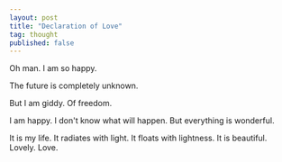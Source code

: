 ```yaml
---
layout: post
title: "Declaration of Love"
tag: thought
published: false
---
```


Oh man. I am so happy.

The future is completely unknown.

But I am giddy. Of freedom.

I am happy. I don't know what will happen. But everything is wonderful.

It is my life. It radiates with light. It floats with lightness. It is beautiful. Lovely. Love.
